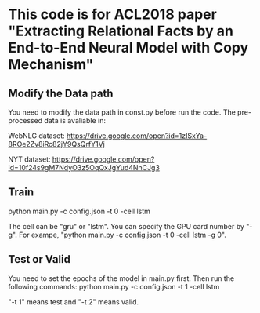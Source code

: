 # This code is for ACL2018 paper "Extracting Relational Facts by an End-to-End Neural Model with Copy Mechanism"

## Modify the Data path

You need to modify the data path in const.py before run the code.
The pre-processed data is avaliable in:

WebNLG dataset:
 https://drive.google.com/open?id=1zISxYa-8ROe2Zv8iRc82jY9QsQrfY1Vj

NYT dataset:
 https://drive.google.com/open?id=10f24s9gM7NdyO3z5OqQxJgYud4NnCJg3
 


## Train

 python main.py -c config.json -t 0 -cell lstm

The cell can be "gru" or "lstm".
You can specify the GPU card number by "-g". For exampe, "python main.py -c config.json -t 0 -cell lstm -g 0".

## Test or Valid

You need to set the epochs of the model in main.py first. Then run the following commands:
 python main.py -c config.json -t 1 -cell lstm

"-t 1" means test and "-t 2" means valid.


